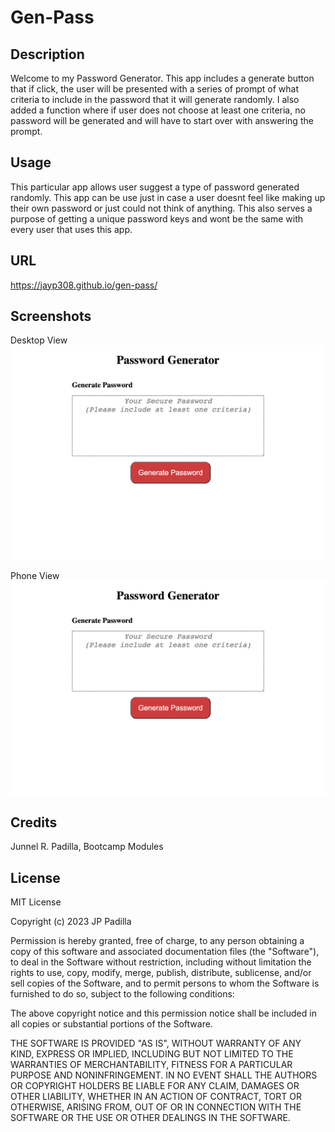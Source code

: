 # Gen-Pass

## Description

Welcome to my Password Generator. This app includes a generate button that if click, the user will be presented
with a series of prompt of what criteria to include in the password that it will generate randomly. I also added a function where if user does not choose at least one criteria, no password will be generated and will have to start over with answering the prompt.

## Usage

This particular app allows user suggest a type of password generated randomly. This app can be use just in case a user doesnt feel like making up their own password or just could not think of anything. This also serves a purpose of getting a unique password keys and wont be the same with every user that uses this app.

## URL

https://jayp308.github.io/gen-pass/

## Screenshots

Desktop View
<img src="./assets/images/desktop-view.png" />

Phone View
<img src="./assets/images/desktop-view.png" />

## Credits

Junnel R. Padilla, Bootcamp Modules

## License

MIT License

Copyright (c) 2023 JP Padilla

Permission is hereby granted, free of charge, to any person obtaining a copy of this software and associated documentation files (the "Software"), to deal in the Software without restriction, including without limitation the rights to use, copy, modify, merge, publish, distribute, sublicense, and/or sell copies of the Software, and to permit persons to whom the Software is furnished to do so, subject to the following conditions:

The above copyright notice and this permission notice shall be included in all copies or substantial portions of the Software.

THE SOFTWARE IS PROVIDED "AS IS", WITHOUT WARRANTY OF ANY KIND, EXPRESS OR IMPLIED, INCLUDING BUT NOT LIMITED TO THE WARRANTIES OF MERCHANTABILITY, FITNESS FOR A PARTICULAR PURPOSE AND NONINFRINGEMENT. IN NO EVENT SHALL THE AUTHORS OR COPYRIGHT HOLDERS BE LIABLE FOR ANY CLAIM, DAMAGES OR OTHER LIABILITY, WHETHER IN AN ACTION OF CONTRACT, TORT OR OTHERWISE, ARISING FROM, OUT OF OR IN CONNECTION WITH THE SOFTWARE OR THE USE OR OTHER DEALINGS IN THE SOFTWARE.